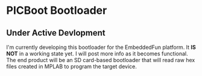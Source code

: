 PICBoot Bootloader
==================

Under Active Devlopment
-----------------------
I'm currently developing this bootloader for the EmbeddedFun platform. It **IS NOT** in a working state yet. I will post more info as it becomes functional. The end product will be an SD card-based bootloader that will read raw hex files created in MPLAB to program the target device.


